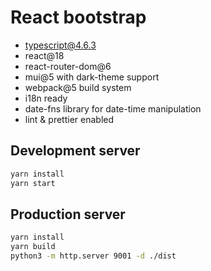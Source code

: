 # React bootstrap
  - typescript@4.6.3
  - react@18
  - react-router-dom@6
  - mui@5 with dark-theme support
  - webpack@5 build system
  - i18n ready
  - date-fns library for date-time manipulation
  - lint & prettier enabled

## Development server
```sh
yarn install
yarn start
```

## Production server
```sh
yarn install
yarn build
python3 -m http.server 9001 -d ./dist
```